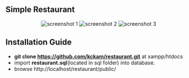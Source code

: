 ## Simple Restaurant

<p align="center">
<img src="https://i.imgur.com/BG9ATSp.png" alt="screenshot 1">
<img src="https://i.imgur.com/5w8Ys2B.png" alt="screenshot 2">
<img src="https://i.imgur.com/aMisrJ3.png" alt="screenshot 3">
</p>

## Installation Guide

- **git clone https://github.com/kckam/restaurant.git** at xampp/htdocs
- import **restaurant.sql**(located in sql folder) into database.
- browse http://localhost/restaurant/public/


